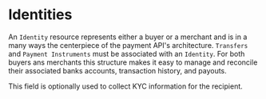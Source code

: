 # Identities

An `Identity` resource represents either a buyer or a merchant and is in a many ways the 
centerpiece of the payment API's architecture. `Transfers` and `Payment Instruments` must 
be associated with an `Identity`. For both buyers ans merchants this structure makes it easy 
to manage and reconcile their associated banks accounts, transaction history, and payouts.

This field is optionally used to collect KYC information for the recipient.